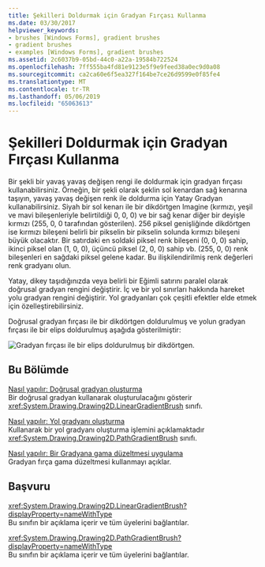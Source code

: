 ```yaml
---
title: Şekilleri Doldurmak için Gradyan Fırçası Kullanma
ms.date: 03/30/2017
helpviewer_keywords:
- brushes [Windows Forms], gradient brushes
- gradient brushes
- examples [Windows Forms], gradient brushes
ms.assetid: 2c6037b9-05bd-44c0-a22a-19584b722524
ms.openlocfilehash: 7ff555ba4fd81e9123e5f9e9feed38a0ec9d0a08
ms.sourcegitcommit: ca2ca60e6f5ea327f164be7ce26d9599e0f85fe4
ms.translationtype: MT
ms.contentlocale: tr-TR
ms.lasthandoff: 05/06/2019
ms.locfileid: "65063613"
---
```

# <a name="using-a-gradient-brush-to-fill-shapes"></a>Şekilleri Doldurmak için Gradyan Fırçası Kullanma
Bir şekli bir yavaş yavaş değişen rengi ile doldurmak için gradyan fırçası kullanabilirsiniz. Örneğin, bir şekli olarak şeklin sol kenardan sağ kenarına taşıyın, yavaş yavaş değişen renk ile doldurma için Yatay Gradyan kullanabilirsiniz. Siyah bir sol kenarı ile bir dikdörtgen Imagine (kırmızı, yeşil ve mavi bileşenleriyle belirtildiği 0, 0, 0) ve bir sağ kenar diğer bir deyişle kırmızı (255, 0, 0 tarafından gösterilen). 256 piksel genişliğinde dikdörtgen ise kırmızı bileşeni belirli bir pikselin bir pikselin solunda kırmızı bileşeni büyük olacaktır. Bir satırdaki en soldaki piksel renk bileşeni (0, 0, 0) sahip, ikinci piksel olan (1, 0, 0), üçüncü piksel (2, 0, 0) sahip vb. (255, 0, 0) renk bileşenleri en sağdaki piksel gelene kadar. Bu ilişkilendirilmiş renk değerleri renk gradyanı olun.  
  
 Yatay, dikey taşıdığınızda veya belirli bir Eğimli satırını paralel olarak doğrusal gradyan rengini değiştirir. İç ve bir yol sınırları hakkında hareket yolu gradyan rengini değiştirir. Yol gradyanları çok çeşitli efektler elde etmek için özelleştirebilirsiniz.  
  
 Doğrusal gradyan fırçası ile bir dikdörtgen doldurulmuş ve yolun gradyan fırçası ile bir elips doldurulmuş aşağıda gösterilmiştir:  
  
 ![Gradyan fırçası ile bir elips doldurulmuş bir dikdörtgen.](./media/using-a-gradient-brush-to-fill-shapes/rectangle-ellipse-gradient-brush.png)  
  
## <a name="in-this-section"></a>Bu Bölümde  
 [Nasıl yapılır: Doğrusal gradyan oluşturma](how-to-create-a-linear-gradient.md)  
 Bir doğrusal gradyan kullanarak oluşturulacağını gösterir <xref:System.Drawing.Drawing2D.LinearGradientBrush> sınıfı.  
  
 [Nasıl yapılır: Yol gradyanı oluşturma](how-to-create-a-path-gradient.md)  
 Kullanarak bir yol gradyanı oluşturma işlemini açıklamaktadır <xref:System.Drawing.Drawing2D.PathGradientBrush> sınıfı.  
  
 [Nasıl yapılır: Bir Gradyana gama düzeltmesi uygulama](how-to-apply-gamma-correction-to-a-gradient.md)  
 Gradyan fırça gama düzeltmesi kullanmayı açıklar.  
  
## <a name="reference"></a>Başvuru  
 <xref:System.Drawing.Drawing2D.LinearGradientBrush?displayProperty=nameWithType>  
 Bu sınıfın bir açıklama içerir ve tüm üyelerini bağlantılar.  
  
 <xref:System.Drawing.Drawing2D.PathGradientBrush?displayProperty=nameWithType>  
 Bu sınıfın bir açıklama içerir ve tüm üyelerini bağlantılar.
